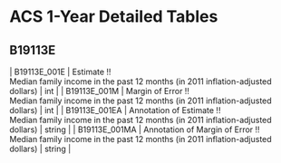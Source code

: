 # ACS 1-Year Detailed Tables

## B19113E

| B19113E_001E | Estimate !!<br>Median family income in the past 12 months (in 2011 inflation-adjusted dollars) | int |
| B19113E_001M | Margin of Error !!<br>Median family income in the past 12 months (in 2011 inflation-adjusted dollars) | int |
| B19113E_001EA | Annotation of Estimate !!<br>Median family income in the past 12 months (in 2011 inflation-adjusted dollars) | string |
| B19113E_001MA | Annotation of Margin of Error !!<br>Median family income in the past 12 months (in 2011 inflation-adjusted dollars) | string |

